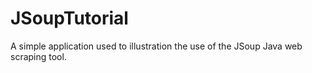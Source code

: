 # JSoupTutorial
 A simple application used to illustration the use of the JSoup Java web scraping tool.
